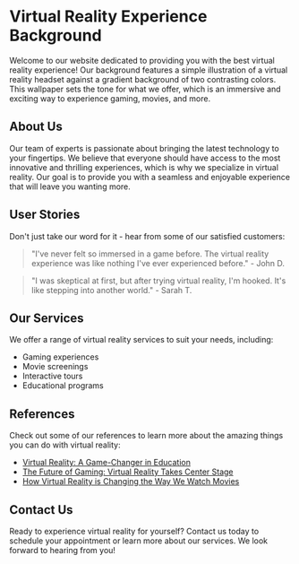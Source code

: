 <!--font:Cinzel-->

# Virtual Reality Experience Background

Welcome to our website dedicated to providing you with the best virtual reality experience! Our background features a simple illustration of a virtual reality headset against a gradient background of two contrasting colors. This wallpaper sets the tone for what we offer, which is an immersive and exciting way to experience gaming, movies, and more.

## About Us

Our team of experts is passionate about bringing the latest technology to your fingertips. We believe that everyone should have access to the most innovative and thrilling experiences, which is why we specialize in virtual reality. Our goal is to provide you with a seamless and enjoyable experience that will leave you wanting more.

## User Stories

Don't just take our word for it - hear from some of our satisfied customers:

> "I've never felt so immersed in a game before. The virtual reality experience was like nothing I've ever experienced before." - John D.

> "I was skeptical at first, but after trying virtual reality, I'm hooked. It's like stepping into another world." - Sarah T.

## Our Services

We offer a range of virtual reality services to suit your needs, including:

- Gaming experiences
- Movie screenings
- Interactive tours
- Educational programs

## References

Check out some of our references to learn more about the amazing things you can do with virtual reality:

- [Virtual Reality: A Game-Changer in Education](#)
- [The Future of Gaming: Virtual Reality Takes Center Stage](#)
- [How Virtual Reality is Changing the Way We Watch Movies](#)

## Contact Us

Ready to experience virtual reality for yourself? Contact us today to schedule your appointment or learn more about our services. We look forward to hearing from you!

<!--

Write me content for website with wallpaper which alt text is:

"A wallpaper with a simple illustration of a virtual reality headset, against a gradient background of two contrasting colors."

The name/title of the page should not be 1:1 copy of the alt text but rather a real content of the website which is using this wallpaper.

- Use markdown format 
- Start with heading
- Heading should be short and concise
- The content should look like a real website 
- The website should not be about the wallpaper, wallpaper is just a related background
- Heading should be contain work "wallpaper" or "background"
- Include real sections like references, contact, user stories, etc. use things relevant to the page purpose.
- Feel free to use structure like headings, bullets, numbering, blockquotes, paragraphs, horizontal lines, etc.
- You can use formatting like bold or _italic_
- You can include UTF-8 emojis
- Links should be only #hash anchors (and you can refer to the document itself)
- Do not include images


---


# Virtual Reality Experience Background

Welcome to our website dedicated to providing you with the best virtual reality experience! Our background features a simple illustration of a virtual reality headset against a gradient background of two contrasting colors. This wallpaper sets the tone for what we offer, which is an immersive and exciting way to experience gaming, movies, and more.

## About Us

Our team of experts is passionate about bringing the latest technology to your fingertips. We believe that everyone should have access to the most innovative and thrilling experiences, which is why we specialize in virtual reality. Our goal is to provide you with a seamless and enjoyable experience that will leave you wanting more.

## User Stories

Don't just take our word for it - hear from some of our satisfied customers:

> "I've never felt so immersed in a game before. The virtual reality experience was like nothing I've ever experienced before." - John D.

> "I was skeptical at first, but after trying virtual reality, I'm hooked. It's like stepping into another world." - Sarah T.

## Our Services

We offer a range of virtual reality services to suit your needs, including:

- Gaming experiences
- Movie screenings
- Interactive tours
- Educational programs

## References

Check out some of our references to learn more about the amazing things you can do with virtual reality:

- [Virtual Reality: A Game-Changer in Education](#)
- [The Future of Gaming: Virtual Reality Takes Center Stage](#)
- [How Virtual Reality is Changing the Way We Watch Movies](#)

## Contact Us

Ready to experience virtual reality for yourself? Contact us today to schedule your appointment or learn more about our services. We look forward to hearing from you!

-->
